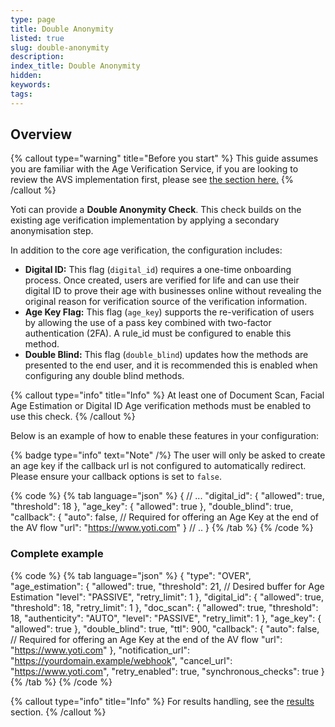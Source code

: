 ```yaml
---
type: page
title: Double Anonymity
listed: true
slug: double-anonymity
description: 
index_title: Double Anonymity
hidden: 
keywords: 
tags: 
---
```


## Overview

{% callout type="warning" title="Before you start" %}
This guide assumes you are familiar with the Age Verification Service, if you are looking to review the AVS implementation first, please see [the section here.](/age-verification/create-a-session)
{% /callout %}

Yoti can provide a **Double Anonymity Check**. This check builds on the existing age verification implementation by applying a secondary anonymisation step.

In addition to the core age verification, the configuration includes:

- **Digital ID:** This flag (`digital_id`) requires a one-time onboarding process. Once created, users are verified for life and can use their digital ID to prove their age with businesses online without revealing the original reason for verification source of the verification information.
- **Age Key Flag:** This flag (`age_key`) supports the re-verification of users by allowing the use of a pass key combined with two-factor authentication (2FA). A rule_id must be configured to enable this method.
- **Double Blind:** This flag (`double_blind`) updates how the methods are presented to the end user, and it is recommended this is enabled when configuring any double blind methods.  

{% callout type="info" title="Info" %}
At least one of Document Scan, Facial Age Estimation or Digital ID Age verification methods must be enabled to use this check.
{% /callout %}

Below is an example of how to enable these features in your configuration:

{% badge type="info" text="Note" /%} The user will only be asked to create an age key if the callback url is not configured to automatically redirect. Please ensure your callback options is set to `false`.

{% code %}
{% tab language="json" %}
{
  // ...
  "digital_id": {
    "allowed": true,
    "threshold": 18
  },
  "age_key": {
    "allowed": true
  },
  "double_blind": true,
  "callback": {
    "auto": false, // Required for offering an Age Key at the end of the AV flow
    "url": "https://www.yoti.com"
  }
  // ..
}
{% /tab %}
{% /code %}

### Complete example

{% code %}
{% tab language="json" %}
{
  "type": "OVER",
  "age_estimation": {
    "allowed": true,
    "threshold": 21, // Desired buffer for Age Estimation
    "level": "PASSIVE",
    "retry_limit": 1
  },
  "digital_id": {
    "allowed": true,
    "threshold": 18,
    "retry_limit": 1
  },
  "doc_scan": {
    "allowed": true,
    "threshold": 18,
    "authenticity": "AUTO",
    "level": "PASSIVE",
    "retry_limit": 1
  },
  "age_key": {
    "allowed": true
  },
  "double_blind": true,
  "ttl": 900,
  "callback": {
    "auto": false, // Required for offering an Age Key at the end of the AV flow
    "url": "https://www.yoti.com"
  },
  "notification_url": "https://yourdomain.example/webhook",
  "cancel_url": "https://www.yoti.com",
  "retry_enabled": true,
  "synchronous_checks": true
}
{% /tab %}
{% /code %}

{% callout type="info" title="Info" %}
For results handling, see the [results](/age-verification/results) section.
{% /callout %}